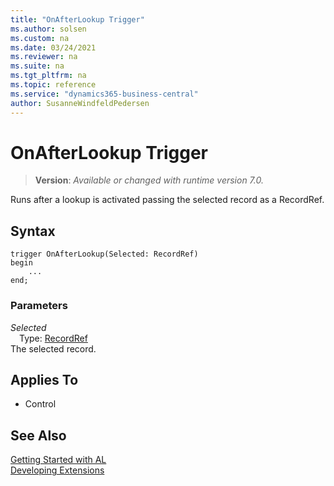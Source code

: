 ```yaml
---
title: "OnAfterLookup Trigger"
ms.author: solsen
ms.custom: na
ms.date: 03/24/2021
ms.reviewer: na
ms.suite: na
ms.tgt_pltfrm: na
ms.topic: reference
ms.service: "dynamics365-business-central"
author: SusanneWindfeldPedersen
---
```

[//]: # (START>DO_NOT_EDIT)
[//]: # (IMPORTANT:Do not edit any of the content between here and the END>DO_NOT_EDIT.)
[//]: # (Any modifications should be made in the .xml files in the ModernDev repo.)
# OnAfterLookup Trigger
> **Version**: _Available or changed with runtime version 7.0._

Runs after a lookup is activated passing the selected record as a RecordRef.

## Syntax
```
trigger OnAfterLookup(Selected: RecordRef)
begin
    ...
end;
```

### Parameters

*Selected*  
&emsp;Type: [RecordRef](../methods-auto/recordref/recordref-data-type.md)  
The selected record.  


## Applies To
- Control


[//]: # (IMPORTANT: END>DO_NOT_EDIT)
## See Also  
[Getting Started with AL](../devenv-get-started.md)  
[Developing Extensions](../devenv-dev-overview.md)  